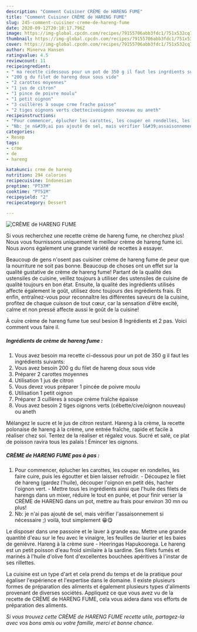 ```yaml
---
description: "Comment Cuisiner CRÈME de HARENG FUME"
title: "Comment Cuisiner CRÈME de HARENG FUME"
slug: 245-comment-cuisiner-creme-de-hareng-fume
date: 2020-09-12T20:18:17.796Z
image: https://img-global.cpcdn.com/recipes/79155706abb3fdc1/751x532cq70/creme-de-hareng-fume-photo-principale-de-la-recette.jpg
thumbnail: https://img-global.cpcdn.com/recipes/79155706abb3fdc1/751x532cq70/creme-de-hareng-fume-photo-principale-de-la-recette.jpg
cover: https://img-global.cpcdn.com/recipes/79155706abb3fdc1/751x532cq70/creme-de-hareng-fume-photo-principale-de-la-recette.jpg
author: Minerva Hansen
ratingvalue: 4.5
reviewcount: 11
recipeingredient:
- " ma recette cidessous pour un pot de 350 g il faut les ingrdients suivants"
- "200 g du filet de hareng doux sous vide"
- "2 carottes moyennes"
- "1 jus de citron"
- "1 pince de poivre moulu"
- "1 petit oignon"
- "3 cuillères à soupe crme frache paisse"
- "2 tiges oignons verts cbetteciveoignon nouveau ou aneth"
recipeinstructions:
- "Pour commencer, éplucher les carottes, les couper en rondelles, les faire cuire, puis les égoutter et bien laisser refroidir. Découpez le filet de hareng (gardez l&#39;huile), découper l&#39;oignon en petit dés, hacher l&#39;oignon vert.  Mettre tous les ingrédients ainsi que l&#39;huile des filets de harengs dans un mixer, réduire le tout en purée, et pour finir verser la CRÈME de HARENG dans un pot, mettre au frais pour environ 30 mn ou plus!"
- "Nb: je n&#39;ai pas ajouté de sel, mais vérifier l&#39;assaisonnement si nécessaire ;) voilà, tout simplement 😁😋"
categories:
- Resep
tags:
- crme
- de
- hareng

katakunci: crme de hareng 
nutrition: 294 calories
recipecuisine: Indonesian
preptime: "PT37M"
cooktime: "PT51M"
recipeyield: "2"
recipecategory: Dessert

---
```



![CRÈME de HARENG FUME](https://img-global.cpcdn.com/recipes/79155706abb3fdc1/751x532cq70/creme-de-hareng-fume-photo-principale-de-la-recette.jpg)

Si vous recherchez une recette crème de hareng fume, ne cherchez plus! Nous vous fournissons uniquement le meilleur crème de hareng fume ici. Nous avons également une grande variété de recettes à essayer.

Beaucoup de gens n'osent pas cuisiner crème de hareng fume de peur que la nourriture ne soit pas bonne. Beaucoup de choses ont un effet sur la qualité gustative de crème de hareng fume! Partant de la qualité des ustensiles de cuisine, veillez toujours à utiliser des ustensiles de cuisine de qualité toujours en bon état. Ensuite, la qualité des ingrédients utilisés affecte également le goût, utilisez donc toujours des ingrédients frais. Et enfin, entraînez-vous pour reconnaître les différentes saveurs de la cuisine, profitez de chaque cuisson de tout cœur, car la sensation d'être excité, calme et non pressé affecte aussi le goût de la cuisine!

<!--inarticleads1-->

À cuire crème de hareng fume tue seul besion 8 Ingrédients et 2 pas. Voici comment vous faire il.

##### Ingrédients de crème de hareng fume :

1. Vous avez besoin  ma recette ci-dessous pour un pot de 350 g il faut les ingrédients suivants:
1. Vous avez besoin 200 g du filet de hareng doux sous vide
1. Préparer 2 carottes moyennes
1. Utilisation 1 jus de citron
1. Vous devez vous préparer 1 pincée de poivre moulu
1. Utilisation 1 petit oignon
1. Préparer 3 cuillères à soupe crème fraîche épaisse
1. Vous avez besoin 2 tiges oignons verts (cébette/cive/oignon nouveau) ou aneth


Mélangez le sucre et le jus de citron restant. Hareng à la crème, la recette polonaise de hareng à la crème, une entrée fraîche, rapide et facile à réaliser chez soi. Tentez de la réaliser et régalez vous. Sucré et salé, ce plat de poisson ravira tous les palais ! Émincer les oignons. 

<!--inarticleads2-->

##### CRÈME de HARENG FUME pas à pas :

1. Pour commencer, éplucher les carottes, les couper en rondelles, les faire cuire, puis les égoutter et bien laisser refroidir. - Découpez le filet de hareng (gardez l&#39;huile), découper l&#39;oignon en petit dés, hacher l&#39;oignon vert.  - Mettre tous les ingrédients ainsi que l&#39;huile des filets de harengs dans un mixer, réduire le tout en purée, et pour finir verser la CRÈME de HARENG dans un pot, mettre au frais pour environ 30 mn ou plus!
1. Nb: je n&#39;ai pas ajouté de sel, mais vérifier l&#39;assaisonnement si nécessaire ;) voilà, tout simplement 😁😋


Le disposer dans une passoire et le laver à grande eau. Mettre une grande quantité d&#39;eau sur le feu avec le vinaigre, les feuilles de laurier et les baies de genièvre. Hareng à la crème sure - Heeringas Hapukoorega. Le hareng est un petit poisson d&#39;eau froid similaire à la sardine. Ses filets fumés et marinés à l&#39;huile d&#39;olive font d&#39;excellentes bouchées apéritives à l&#39;instar de ses rillettes. 

<!--inarticleads1-->

<p>
La cuisine est un type d'art et cela prend du temps et de la pratique pour égaliser l'expérience et l'expertise dans le domaine. Il existe plusieurs formes de préparation des aliments et également plusieurs types d'aliments provenant de diverses sociétés. Appliquez ce que vous avez vu de la recette de CRÈME de HARENG FUME, cela vous aidera dans vos efforts de préparation des aliments.
</p>

<p>
<i>Si vous trouvez cette CRÈME de HARENG FUME recette utile, partagez-la avec vos bons amis ou votre famille, merci et bonne chance.</i>
</p>
